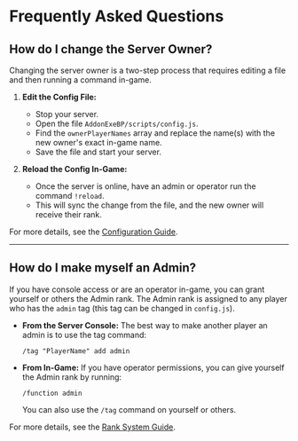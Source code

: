 # Frequently Asked Questions

## How do I change the Server Owner?

Changing the server owner is a two-step process that requires editing a file and then running a command in-game.

1.  **Edit the Config File:**
    -   Stop your server.
    -   Open the file `AddonExeBP/scripts/config.js`.
    -   Find the `ownerPlayerNames` array and replace the name(s) with the new owner's exact in-game name.
    -   Save the file and start your server.

2.  **Reload the Config In-Game:**
    -   Once the server is online, have an admin or operator run the command `!reload`.
    -   This will sync the change from the file, and the new owner will receive their rank.

For more details, see the [Configuration Guide](ConfigurationGuide.md#1-set-the-server-owners).

---

## How do I make myself an Admin?

If you have console access or are an operator in-game, you can grant yourself or others the Admin rank. The Admin rank is assigned to any player who has the `admin` tag (this tag can be changed in `config.js`).

-   **From the Server Console:** The best way to make another player an admin is to use the tag command:
    ```
    /tag "PlayerName" add admin
    ```

-   **From In-Game:** If you have operator permissions, you can give yourself the Admin rank by running:
    ```
    /function admin
    ```
    You can also use the `/tag` command on yourself or others.

For more details, see the [Rank System Guide](RankSystem.md#set-server-admins-optional).
